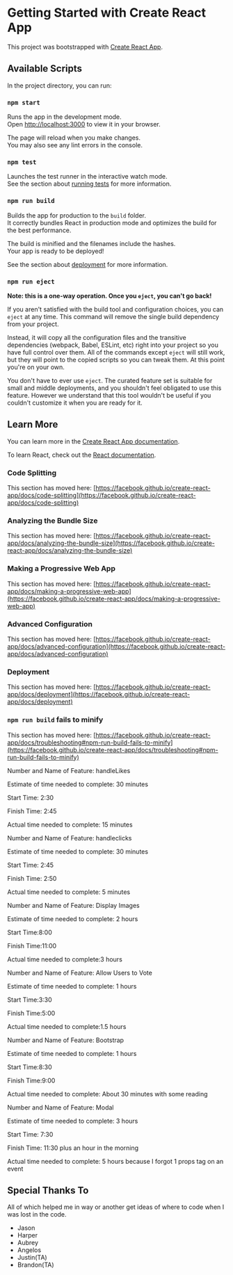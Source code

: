 # Getting Started with Create React App

This project was bootstrapped with [Create React App](https://github.com/facebook/create-react-app).

## Available Scripts

In the project directory, you can run:

### `npm start`

Runs the app in the development mode.\
Open [http://localhost:3000](http://localhost:3000) to view it in your browser.

The page will reload when you make changes.\
You may also see any lint errors in the console.

### `npm test`

Launches the test runner in the interactive watch mode.\
See the section about [running tests](https://facebook.github.io/create-react-app/docs/running-tests) for more information.

### `npm run build`

Builds the app for production to the `build` folder.\
It correctly bundles React in production mode and optimizes the build for the best performance.

The build is minified and the filenames include the hashes.\
Your app is ready to be deployed!

See the section about [deployment](https://facebook.github.io/create-react-app/docs/deployment) for more information.

### `npm run eject`

**Note: this is a one-way operation. Once you `eject`, you can't go back!**

If you aren't satisfied with the build tool and configuration choices, you can `eject` at any time. This command will remove the single build dependency from your project.

Instead, it will copy all the configuration files and the transitive dependencies (webpack, Babel, ESLint, etc) right into your project so you have full control over them. All of the commands except `eject` will still work, but they will point to the copied scripts so you can tweak them. At this point you're on your own.

You don't have to ever use `eject`. The curated feature set is suitable for small and middle deployments, and you shouldn't feel obligated to use this feature. However we understand that this tool wouldn't be useful if you couldn't customize it when you are ready for it.

## Learn More

You can learn more in the [Create React App documentation](https://facebook.github.io/create-react-app/docs/getting-started).

To learn React, check out the [React documentation](https://reactjs.org/).

### Code Splitting

This section has moved here: [https://facebook.github.io/create-react-app/docs/code-splitting](https://facebook.github.io/create-react-app/docs/code-splitting)

### Analyzing the Bundle Size

This section has moved here: [https://facebook.github.io/create-react-app/docs/analyzing-the-bundle-size](https://facebook.github.io/create-react-app/docs/analyzing-the-bundle-size)

### Making a Progressive Web App

This section has moved here: [https://facebook.github.io/create-react-app/docs/making-a-progressive-web-app](https://facebook.github.io/create-react-app/docs/making-a-progressive-web-app)

### Advanced Configuration

This section has moved here: [https://facebook.github.io/create-react-app/docs/advanced-configuration](https://facebook.github.io/create-react-app/docs/advanced-configuration)

### Deployment

This section has moved here: [https://facebook.github.io/create-react-app/docs/deployment](https://facebook.github.io/create-react-app/docs/deployment)

### `npm run build` fails to minify

This section has moved here: [https://facebook.github.io/create-react-app/docs/troubleshooting#npm-run-build-fails-to-minify](https://facebook.github.io/create-react-app/docs/troubleshooting#npm-run-build-fails-to-minify)

Number and Name of Feature: handleLikes

Estimate of time needed to complete: 30 minutes

Start Time: 2:30

Finish Time: 2:45

Actual time needed to complete: 15 minutes

Number and Name of Feature: handleclicks

Estimate of time needed to complete: 30 minutes

Start Time: 2:45

Finish Time: 2:50

Actual time needed to complete: 5 minutes

Number and Name of Feature: Display Images

Estimate of time needed to complete: 2 hours

Start Time:8:00

Finish Time:11:00

Actual time needed to complete:3 hours

Number and Name of Feature: Allow Users to Vote

Estimate of time needed to complete: 1 hours

Start Time:3:30

Finish Time:5:00

Actual time needed to complete:1.5 hours

Number and Name of Feature: Bootstrap

Estimate of time needed to complete: 1 hours

Start Time:8:30

Finish Time:9:00

Actual time needed to complete: About 30 minutes with some reading

Number and Name of Feature: Modal

Estimate of time needed to complete: 3 hours

Start Time: 7:30

Finish Time: 11:30 plus an hour in the morning

Actual time needed to complete: 5 hours because I forgot 1 props tag on an event

## Special Thanks To

All of which helped me in way or another get ideas of where to code when I was lost in the code.

- Jason
- Harper
- Aubrey
- Angelos
- Justin(TA)
- Brandon(TA)
